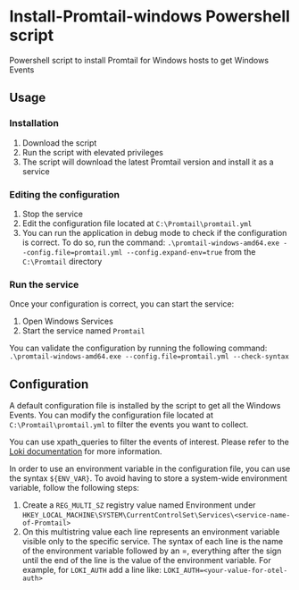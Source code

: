 # Install-Promtail-windows Powershell script
Powershell script to install Promtail for Windows hosts to get Windows Events

## Usage
### Installation
1. Download the script
2. Run the script with elevated privileges
3. The script will download the latest Promtail version and install it as a service
### Editing the configuration
1. Stop the service
2. Edit the configuration file located at `C:\Promtail\promtail.yml`
3. You can run the application in debug mode to check if the configuration is correct. 
To do so, run the command: `.\promtail-windows-amd64.exe --config.file=promtail.yml --config.expand-env=true`
from the `C:\Promtail` directory
### Run the service
Once your configuration is correct, you can start the service:
1. Open Windows Services
2. Start the service named `Promtail`

You can validate the configuration by running the following command:
`.\promtail-windows-amd64.exe --config.file=promtail.yml --check-syntax`

## Configuration

A default configuration file is installed by the script to get all the Windows Events. 
You can modify the configuration file located at `C:\Promtail\promtail.yml` 
to filter the events you want to collect.

You can use xpath_queries to filter the events of interest. Please refer to the 
[Loki documentation](https://grafana.com/docs/loki/latest/send-data/promtail/configuration/#windows_events) 
for more information.

In order to use an environment variable in the configuration file, you can use the syntax `${ENV_VAR}`.
To avoid having to store a system-wide environment variable, follow the following steps:

1. Create a `REG_MULTI_SZ` registry value named Environment under 
`HKEY_LOCAL_MACHINE\SYSTEM\CurrentControlSet\Services\<service-name-of-Promtail>`
2. On this multistring value each line represents an environment variable visible only to the specific service. 
The syntax of each line is the name of the environment variable followed by an =, 
everything after the sign until the end of the line is the value of the environment variable.
    For example, for `LOKI_AUTH` add a line like:
    `LOKI_AUTH=<your-value-for-otel-auth>`
